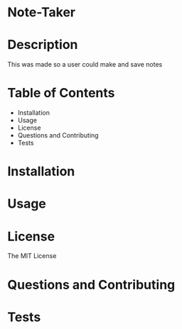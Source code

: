 # Note-Taker

# Description
This was made so a user could make and save notes

# Table of Contents
  * Installation
  * Usage
  * License
  * Questions and Contributing
  * Tests

# Installation


# Usage

# License
The MIT License

# Questions and Contributing

# Tests
